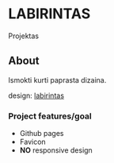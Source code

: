 # LABIRINTAS
Projektas

## About
Ismokti kurti paprasta dizaina.

design: <a href="https://dribbble.com/shots/2537184-Day-008-404-Page-Daily-UI">labirintas</a>

### Project features/goal
- Github pages
- Favicon
- **NO** responsive design